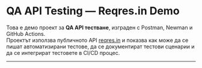 # QA API Testing — Reqres.in Demo

Това е демо проект за **QA API тестване**, изграден с Postman, Newman и GitHub Actions.  
Проектът използва публичното API [reqres.in](https://reqres.in/) и показва как може да се пишат автоматизирани тестове, да се документират тестови сценарии и да се интегрират тестовете в CI/CD процес.

---
